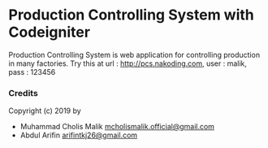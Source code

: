 # Production Controlling System with Codeigniter
Production Controlling System is web application for controlling production in many factories.
Try this at url : http://pcs.nakoding.com, user : malik, pass : 123456

### Credits
Copyright (c) 2019 by 
- Muhammad Cholis Malik <mcholismalik.official@gmail.com>
- Abdul Arifin <arifintkj26@gmail.com>
